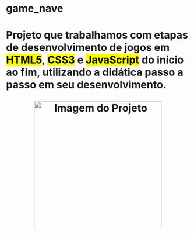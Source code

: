 <h1>game_nave<h1>
Projeto  que trabalhamos com etapas de desenvolvimento de jogos em <strong> <mark> HTML5</mark>, <mark>CSS3</mark> e <mark>JavaScript</mark></strong> do início ao fim, utilizando a didática passo a passo em seu desenvolvimento.  

<p align="center">
  <img src="assets/img/print_projeto.jng" width="350" title="Imagem do Projeto"/>
</p>